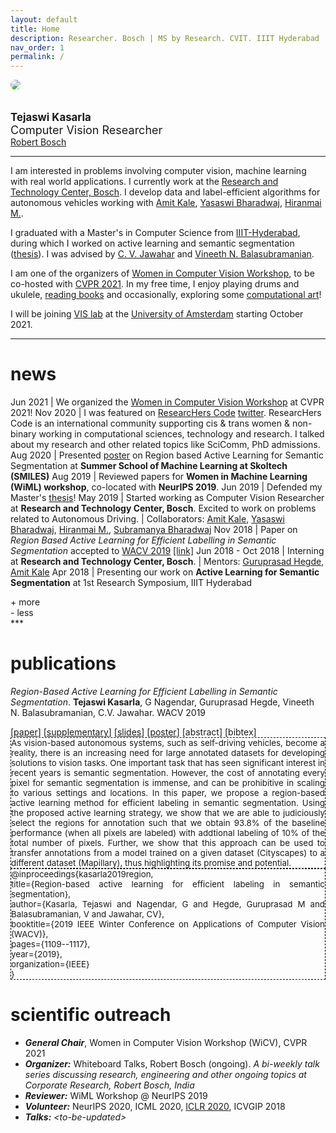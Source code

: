 ```yaml
---
layout: default
title: Home
description: Researcher. Bosch | MS by Research. CVIT. IIIT Hyderabad
nav_order: 1
permalink: /
---
```

<div class="row">
    <div class="col-sm-3 col-xs-12">
        <img src="/assets/images/profile_photo.png" style="border-radius:50%">
    </div>
    <div class="col-sm-9 col-xs-12">
    <br><br>
    <span style="font-size:larger;"><strong>Tejaswi Kasarla</strong></span><br>
    <span style="font-size:large;">Computer Vision Researcher</span> <br>
    <a href="https://www.bosch.com/research/">Robert Bosch</a> <br>
    </div>
</div>


<!--<img src="/assets/images/profile_photo.png" alt="Tejaswi Kasarla" width="200" style="vertical-align:middle;horizontal-align:right;border-radius:50%"> | <img width="500"/> <span style="font-size:larger;">Computer Vision Researcher</span> <br> [Bosch](https://www.bosch.com/research/)-->


<hr>

<a name="/bio"></a>


I am interested in problems involving computer vision, machine learning with real world applications. I currently work at the [Research and Technology Center, Bosch](https://www.bosch.com/research/about-research/research-locations/). I develop data and label-efficient algorithms for autonomous vehicles working with [Amit Kale](https://www.linkedin.com/in/kaleamit/), [Yasaswi Bharadwaj](https://www.linkedin.com/in/yasaswi-bharadwaj-katta-87647555), [Hiranmai M.](https://www.linkedin.com/in/hiranmai-4b0a3398/).

I graduated with a Master's in Computer Science from [IIIT-Hyderabad](https://www.iiit.ac.in), during which I worked on active learning and semantic segmentation ([thesis](http://web2py.iiit.ac.in/research_centres/publications/view_publication/mastersthesis/769)). I was advised by [C. V. Jawahar](http://faculty.iiit.ac.in/~jawahar/) and [Vineeth N. Balasubramanian](https://www.iith.ac.in/~vineethnb/).

I am one of the organizers of [Women in Computer Vision Workshop](https://sites.google.com/view/wicv/), to be co-hosted with [CVPR 2021](http://cvpr2021.thecvf.com/). In my free time, I enjoy playing drums and ukulele, [reading books](/more.html) and occasionally, exploring some [computational art](/art.html)!

I will be joining [VIS lab](https://ivi.fnwi.uva.nl/vislab/) at the [University of Amsterdam](https://www.uva.nl/en) starting October 2021.


***
<a name="/news"></a>

# news

Jun 2021 | We organized the [Women in Computer Vision Workshop](https://sites.google.com/view/wicvcvpr2021/home) at CVPR 2021!
Nov 2020 | I was featured on [ResearcHers Code](https://www.researcherscode.com/twitter-contributors) [twitter](https://twitter.com/search?q=from%3AResearchersCode%20since%3A2020-11-02%20until%3A2020-11-09&src=typed_query&f=live). ResearcHers Code is an international community supporting cis & trans women & non-binary working in computational sciences, technology and research. I talked about my research and other related topics like SciComm, PhD admissions.
Aug 2020 | Presented [poster](https://smiles.skoltech.ru/poster-presentations) on Region based Active Learning for Semantic Segmentation at **Summer School of Machine Learning at Skoltech (SMILES)**
Aug 2019 |  Reviewed papers for **Women in Machine Learning (WiML) workshop**, co-located with **NeurIPS 2019**.
Jun 2019 |  Defended my Master's [thesis](http://web2py.iiit.ac.in/research_centres/publications/view_publication/mastersthesis/769)!
May 2019 | Started working as Computer Vision Researcher at **Research and Technology Center, Bosch**. Excited to work on problems related to Autonomous Driving. \| Collaborators: [Amit Kale](https://www.linkedin.com/in/kaleamit/), [Yasaswi Bharadwaj](https://www.linkedin.com/in/yasaswi-bharadwaj-katta-87647555), [Hiranmai M.](https://www.linkedin.com/in/hiranmai-4b0a3398/), [Subramanya Bharadwaj](https://www.linkedin.com/in/subramanya-bharadwaj-63b10758/)
Nov 2018 | Paper on _Region Based Active Learning for Efficient Labelling in Semantic Segmentation_ accepted to [WACV 2019](http://wacv19.wacv.net) [[link]](https://ieeexplore.ieee.org/document/8659293)
Jun 2018 - Oct 2018 | Interning at **Research and Technology Center, Bosch**. \| Mentors: [Guruprasad Hegde](https://www.linkedin.com/in/guruprasad-hegde-657b81a/),  [Amit Kale](https://www.linkedin.com/in/kaleamit/)
Apr 2018 | Presenting our work on **Active Learning for Semantic Segmentation** at 1st Research Symposium, IIIT Hyderabad

<div id="read-more-button">
    <a nohref>+ more</a>
</div>
<div id="read-less-button">
    <a nohref>- less</a>
</div>
***
<a name="/publications"></a>

# publications

_Region-Based Active Learning for Efficient Labelling in Semantic Segmentation_. **Tejaswi Kasarla**, G Nagendar, Guruprasad Hegde, Vineeth N. Balasubramanian, C.V. Jawahar. WACV 2019
<div>
[<a href="https://ieeexplore.ieee.org/document/8659293">paper</a>]
[<a href="https://drive.google.com/file/d/1N3VXOKCNsdL2MySr7EXJV5DcAymV632z/view?usp=sharing">supplementary</a>]
[<a href="assets/wacv%20spotlight%20presentation.pdf">slides</a>]
[<a href="assets/poster_wacv.pdf">poster</a>]
<span class="abstract"> [<a>abstract</a>]</span>
<span class="bibtex"> [<a>bibtex</a>] </span> <br />  
<span hidden class="abstract-hidden" style="border: 1px solid black; border-style: dashed; display:inline-block; font-size: 10pt; text-align: justify"> As vision-based autonomous systems, such as self-driving vehicles, become a reality, there is an increasing need for large annotated datasets for developing solutions to vision tasks. One important task that has seen significant interest in recent years is semantic segmentation. However, the cost of annotating every pixel for semantic segmentation is immense, and can be prohibitive in scaling to various settings and locations. In this paper, we propose a region-based active learning method for efficient labeling in semantic segmentation.
Using the proposed active learning strategy, we show that we are able to judiciously select the regions for annotation such that we obtain 93.8% of the baseline performance (when all pixels are labeled) with addtional labeling of 10% of the total number of pixels. Further, we show that this approach can be used to transfer annotations from a model trained on a given dataset (Cityscapes) to a different dataset (Mapillary), thus highlighting its promise and potential. </span>
<span hidden class="bibtex-hidden" style="border: 1px solid black; border-style: dashed; display: block; font-size: 10pt; text-align:justify">
  @inproceedings{kasarla2019region,<br>
  title={Region-based active learning for efficient labeling in semantic segmentation},<br>
  author={Kasarla, Tejaswi and Nagendar, G and Hegde, Guruprasad M and Balasubramanian, V and Jawahar, CV},<br>
  booktitle={2019 IEEE Winter Conference on Applications of Computer Vision (WACV)},<br>
  pages={1109--1117},<br>
  year={2019},<br>
  organization={IEEE}<br>
  }
</span>
</div>


# scientific outreach

- **_General Chair_**, Women in Computer Vision Workshop (WiCV), CVPR 2021
- **_Organizer:_** Whiteboard Talks, Robert Bosch (ongoing). _A bi-weekly talk series discussing research, engineering and other ongoing topics at Corporate Research, Robert Bosch, India_
- **_Reviewer:_** WiML Workshop @ NeurIPS 2019
- **_Volunteer:_** NeurIPS 2020, ICML 2020, [ICLR 2020](https://iclr.cc/virtual_2020/index.html#footer), ICVGIP 2018
- **_Talks:_** _\<to-be-updated\>_



<script type="text/javascript" src="https://ajax.googleapis.com/ajax/libs/jquery/3.3.1/jquery.min.js"></script>

<script type="text/javascript" async
  src="https://cdnjs.cloudflare.com/ajax/libs/mathjax/2.7.1/MathJax.js?config=TeX-AMS-MML_HTMLorMML">
</script>


<script type="text/javascript">
    $('tr:gt(5)').hide();
    $('#read-less-button').hide();
    $('#read-more-button > a').click(function() {
        $('tr:gt(5)').show();
        $('#read-less-button').show();
        $('#read-more-button').hide();

    });
</script>

<script type="text/javascript">
    $('#read-less-button > a').click(function() {
        $('tr:gt(5)').hide();
        $('#read-more-button').show();
        $('#read-less-button').hide();
    });
</script>

<script>
$(document).ready(function(){
  $(".bibtex-hidden").hide()
  $(".abstract-hidden").hide()
  $(".abstract").click(function(){
    $(this).parent().find(".bibtex-hidden").hide();
    $(this).parent().find(".abstract-hidden").toggle();
  });
   $('.bibtex').click(function() {
    $(this).parent().find(".abstract-hidden").hide();  
    $(this).parent().find(".bibtex-hidden").toggle();
  });
});
</script>

<script type="text/javascript">
    $('tr:gt(0) tr:gt(12)').hide();
    $('#read-more-button > a').click(function() {
        $('ul:gt(0) li:gt(12)').show();
        $('#read-more-button').hide();
    });
</script>
